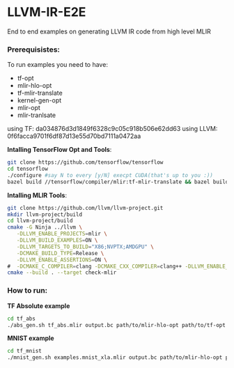 # LLVM-IR-E2E
End to end examples on generating LLVM IR code from high level MLIR  

### Prerequisistes:

To run examples you need to have: 
- tf-opt
- mlir-hlo-opt
- tf-mlir-translate
- kernel-gen-opt
- mlir-opt
- mlir-tranlsate

using TF: da034876d3d1849f6328c9c05c918b506e62dd63
using LLVM: 0f6facca9701f6df87d13e55d70bd7111a0472aa

**Intalling TensorFlow Opt and Tools**:
```sh
git clone https://github.com/tensorflow/tensorflow
cd tensorflow
./configure #say N to every [y/N] execpt CUDA(that's up to you :))
bazel build //tensorflow/compiler/mlir:tf-mlir-translate && bazel build //tensorflow/compiler/mlir:tf-opt && bazel build //tensorflow/compiler/mlir/tools/kernel_gen:kernel-gen-opt && bazel build //tensorflow/compiler/mlir/hlo:mlir-hlo-opt
```
**Intalling MLIR Tools**:
```sh
git clone https://github.com/llvm/llvm-project.git
mkdir llvm-project/build
cd llvm-project/build
cmake -G Ninja ../llvm \
   -DLLVM_ENABLE_PROJECTS=mlir \
   -DLLVM_BUILD_EXAMPLES=ON \
   -DLLVM_TARGETS_TO_BUILD="X86;NVPTX;AMDGPU" \
   -DCMAKE_BUILD_TYPE=Release \
   -DLLVM_ENABLE_ASSERTIONS=ON \
#  -DCMAKE_C_COMPILER=clang -DCMAKE_CXX_COMPILER=clang++ -DLLVM_ENABLE_LLD=ON
cmake --build . --target check-mlir
```

### How to run:
**TF Absolute example**
```sh
cd tf_abs
./abs_gen.sh tf_abs.mlir output.bc path/to/mlir-hlo-opt path/to/tf-opt path/to/kernel-gen-opt path/to/mlir-translate
```

**MNIST example**
```sh
cd tf_mnist
./mnist_gen.sh examples.mnist_xla.mlir output.bc path/to/mlir-hlo-opt path/to/tf-opt path/to/kernel-gen-opt path/to/mlir-translate
```
